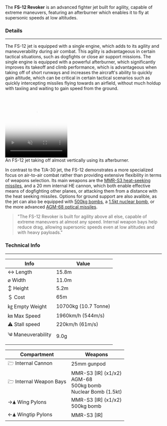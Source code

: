 
The **FS-12 Revoker** is an advanced fighter jet built for agility, capable of extreme maneuvers, featuring an afterburner which enables it to fly at supersonic speeds at low altitudes.


### Details 
---

The FS-12 jet is equipped with a single engine, which adds to its agility and maneuverability during air combat. This agility is advantageous in certain tactical situations, such as dogfights or close air support missions. The single engine is equipped with a powerful afterburner, which significantly improves its takeoff and climb performance, which is advantageous when taking off of short runways and increases the aircraft's ability to quickly gain altitude, which can be critical in certain tactical scenarios such as quickly intercepting missiles flying towards an airfield, without much holdup with taxiing and waiting to gain speed from the ground.

<span class="imageBox">
<video poster="/pages/FS-12/fs12revokertakingoffthumbnail.webp" width="200" height="200" autoplay loop muted >
  <source src="/pages/FS-12/revokertakingoff.webm" type="video/webm" />
  <source src="/pages/FS-12/lossless/revokertakingoff.mov" type="video/quicktime" />
  Your browser does not support the video tag.
</video>
<br>
An FS-12 jet taking off almost vertically using its afterburner.
</span>

In contrast to the T/A-30 jet, the FS-12 demonstrates a more specialized focus on air-to-air combat rather than providing extensive flexibility in terms of weapons selection. Its main weapons are the [MMR-S3 heat-seeking missiles](/w/MMR-S3), and a 20 mm internal HE cannon, which both enable effective means of dogfighting other planes, or attacking them from a distance with the heat seeking missiles. Options for ground support are also avalible, as the jet can also be equipped with [500kg bombs](/w/500kg-bomb), a [1.5kt nuclear bomb](/w/1.5kt-nuke), or the more advanced [AGM-68 optical missiles](/w/AGM-68). 




> "The FS-12 Revoker is built for agility above all else, capable of extreme maneuvers at almost any speed. Internal weapon bays help reduce drag, allowing supersonic speeds even at low altitudes and with heavy payloads."



### Technical Info
---

<span class="inlineChildren">
<span class="firstColumn">

| Info              | Value        |
| -----------       | -----------        |
| ↔ Length          | 15.8m           |
| ⌀ Width           | 11.0m           |
| ↕ Height          | 5.2m              |
| ＄ Cost           | 65m             |
| ㎏ Empty Weight   | 10700kg (10.7 Tonne) |
| ㎞ Max Speed      | 1960km/h (544m/s)   |
| ⚠ Stall speed    | 220km/h (61m/s)        |
| ༄ Maneuverability | 9.0g               |

</span>


<span class="firstColumn">

| Compartment             | Weapons        |
| -----------            | -----------        |
| 🗁 Internal Cannon         | 25mm gunpod  |
| 🗁 Internal Weapon Bays   | MMR-S3 [IR] (x1/x2)<br>AGM-68<br>500kg bomb<br>Nuclear Bomb (1.5kt)   |
| →🛦 Wing Pylons   | MMR-S3 [IR] (x1/x2)<br>500kg bomb               |
| ←🛦 Wingtip Pylons    | MMR-S3 [IR]    |

</span>

</span>